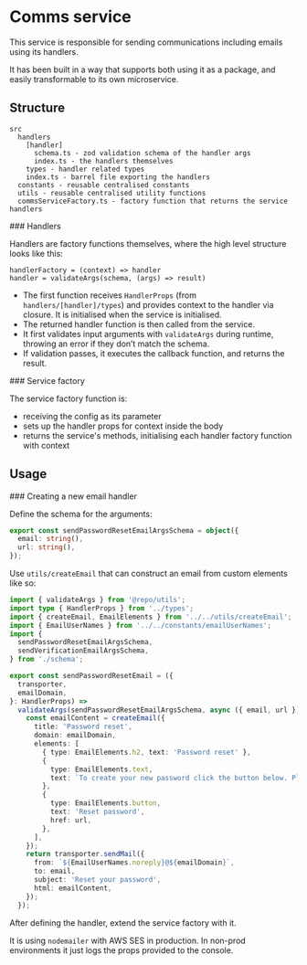 # Comms service

This service is responsible for sending communications including emails using its handlers.

It has been built in a way that supports both using it as a package, and easily transformable to its own microservice.

## Structure

```
src
  handlers
    [handler]
      schema.ts - zod validation schema of the handler args
      index.ts - the handlers themselves
    types - handler related types
    index.ts - barrel file exporting the handlers
  constants - reusable centralised constants
  utils - reusable centralised utility functions
  commsServiceFactory.ts - factory function that returns the service handlers
```

### Handlers

Handlers are factory functions themselves, where the high level structure looks like this:

```
handlerFactory = (context) => handler
handler = validateArgs(schema, (args) => result)
```

- The first function receives `HandlerProps` (from `handlers/[handler]/types`) and provides context to the handler via closure. It is initialised when the service is initialised.
- The returned handler function is then called from the service.
- It first validates input arguments with `validateArgs` during runtime, throwing an error if they don’t match the schema.
- If validation passes, it executes the callback function, and returns the result.

### Service factory

The service factory function is:

- receiving the config as its parameter
- sets up the handler props for context inside the body
- returns the service's methods, initialising each handler factory function with context

## Usage

### Creating a new email handler

Define the schema for the arguments:

```typescript
export const sendPasswordResetEmailArgsSchema = object({
  email: string(),
  url: string(),
});
```

Use `utils/createEmail` that can construct an email from custom elements like so:

```typescript
import { validateArgs } from '@repo/utils';
import type { HandlerProps } from '../types';
import { createEmail, EmailElements } from '../../utils/createEmail';
import { EmailUserNames } from '../../constants/emailUserNames';
import {
  sendPasswordResetEmailArgsSchema,
  sendVerificationEmailArgsSchema,
} from './schema';

export const sendPasswordResetEmail = ({
  transporter,
  emailDomain,
}: HandlerProps) =>
  validateArgs(sendPasswordResetEmailArgsSchema, async ({ email, url }) => {
    const emailContent = createEmail({
      title: 'Password reset',
      domain: emailDomain,
      elements: [
        { type: EmailElements.h2, text: 'Password reset' },
        {
          type: EmailElements.text,
          text: `To create your new password click the button below. Please note that the link is valid for 24 hours.`,
        },
        {
          type: EmailElements.button,
          text: 'Reset password',
          href: url,
        },
      ],
    });
    return transporter.sendMail({
      from: `${EmailUserNames.noreply}@${emailDomain}`,
      to: email,
      subject: 'Reset your password',
      html: emailContent,
    });
  });
```

After defining the handler, extend the service factory with it.

It is using `nodemailer` with AWS SES in production. In non-prod environments it just logs the props provided to the console.
